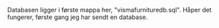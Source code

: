 Databasen ligger i første mappa her, "vismafurnituredb.sql".
Håper det fungerer, første gang jeg har sendt en database.
